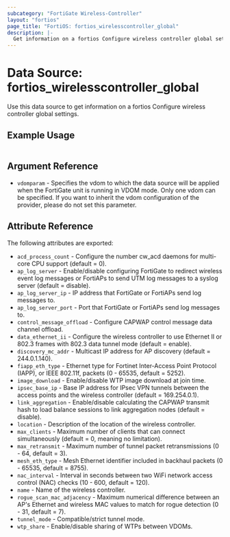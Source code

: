 ```yaml
---
subcategory: "FortiGate Wireless-Controller"
layout: "fortios"
page_title: "FortiOS: fortios_wirelesscontroller_global"
description: |-
  Get information on a fortios Configure wireless controller global settings.
---
```


# Data Source: fortios_wirelesscontroller_global
Use this data source to get information on a fortios Configure wireless controller global settings.


## Example Usage

```hcl

```

## Argument Reference

* `vdomparam` - Specifies the vdom to which the data source will be applied when the FortiGate unit is running in VDOM mode. Only one vdom can be specified. If you want to inherit the vdom configuration of the provider, please do not set this parameter.

## Attribute Reference

The following attributes are exported:

* `acd_process_count` - Configure the number cw_acd daemons for multi-core CPU support (default = 0).
* `ap_log_server` - Enable/disable configuring FortiGate to redirect wireless event log messages or FortiAPs to send UTM log messages to a syslog server (default = disable).
* `ap_log_server_ip` - IP address that FortiGate or FortiAPs send log messages to.
* `ap_log_server_port` - Port that FortiGate or FortiAPs send log messages to.
* `control_message_offload` - Configure CAPWAP control message data channel offload.
* `data_ethernet_ii` - Configure the wireless controller to use Ethernet II or 802.3 frames with 802.3 data tunnel mode (default = enable).
* `discovery_mc_addr` - Multicast IP address for AP discovery (default = 244.0.1.140).
* `fiapp_eth_type` - Ethernet type for Fortinet Inter-Access Point Protocol (IAPP), or IEEE 802.11f, packets (0 - 65535, default = 5252).
* `image_download` - Enable/disable WTP image download at join time.
* `ipsec_base_ip` - Base IP address for IPsec VPN tunnels between the access points and the wireless controller (default = 169.254.0.1).
* `link_aggregation` - Enable/disable calculating the CAPWAP transmit hash to load balance sessions to link aggregation nodes (default = disable).
* `location` - Description of the location of the wireless controller.
* `max_clients` - Maximum number of clients that can connect simultaneously (default = 0, meaning no limitation).
* `max_retransmit` - Maximum number of tunnel packet retransmissions (0 - 64, default = 3).
* `mesh_eth_type` - Mesh Ethernet identifier included in backhaul packets (0 - 65535, default = 8755).
* `nac_interval` - Interval in seconds between two WiFi network access control (NAC) checks (10 - 600, default = 120).
* `name` - Name of the wireless controller.
* `rogue_scan_mac_adjacency` - Maximum numerical difference between an AP's Ethernet and wireless MAC values to match for rogue detection (0 - 31, default = 7).
* `tunnel_mode` - Compatible/strict tunnel mode.
* `wtp_share` - Enable/disable sharing of WTPs between VDOMs.
